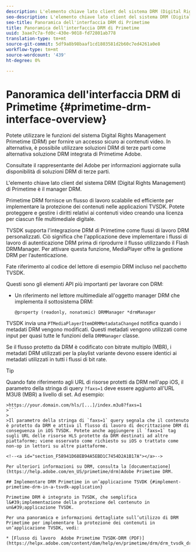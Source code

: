 ```yaml
---
description: L'elemento chiave lato client del sistema DRM (Digital Rights Management) di Primetime è il manager DRM.
seo-description: L'elemento chiave lato client del sistema DRM (Digital Rights Management) di Primetime è il manager DRM.
seo-title: Panoramica dell'interfaccia DRM di Primetime
title: Panoramica dell'interfaccia DRM di Primetime
uuid: 3aae7c7a-fd0c-430e-9018-fd72801ab778
translation-type: tm+mt
source-git-commit: 5df9a8b98baaf1cd1803581d2b60c7ed4261a0e8
workflow-type: tm+mt
source-wordcount: '439'
ht-degree: 0%

---
```



# Panoramica dell&#39;interfaccia DRM di Primetime {#primetime-drm-interface-overview}

Potete utilizzare le funzioni del sistema Digital Rights Management Primetime (DRM) per fornire un accesso sicuro ai contenuti video. In alternativa, è possibile utilizzare soluzioni DRM di terze parti come alternativa  soluzione DRM integrata di Primetime  Adobe.

Consultate il rappresentante del Adobe  per informazioni aggiornate sulla disponibilità di soluzioni DRM di terze parti.

L&#39;elemento chiave lato client del sistema DRM (Digital Rights Management) di Primetime è il manager DRM.

<!--<a id="section_4DD54E085AB345FE9BE00865E56B28DB"></a>-->

Primetime DRM fornisce un flusso di lavoro scalabile ed efficiente per implementare la protezione dei contenuti nelle applicazioni TVSDK. Potete proteggere e gestire i diritti relativi ai contenuti video creando una licenza per ciascun file multimediale digitale.

TVSDK supporta l&#39;integrazione DRM di Primetime come flussi di lavoro DRM personalizzati. Ciò significa che l&#39;applicazione deve implementare i flussi di lavoro di autenticazione DRM prima di riprodurre il flusso utilizzando il Flash DRMManager. Per attivare questa funzione, MediaPlayer offre la gestione DRM per l’autenticazione.

Fate riferimento al codice del lettore di esempio DRM incluso nel pacchetto TVSDK.

Questi sono gli elementi API più importanti per lavorare con DRM:

* Un riferimento nel lettore multimediale all&#39;oggetto manager DRM che implementa il sottosistema DRM:

   ```
   @property (readonly, nonatomic) DRMManager *drmManager
   ```

<!--<a id="section_F986DB1EDD6F44CD8E57419CCA0921E8"></a>-->

TVSDK invia una `PTMediaPlayerItemDRMMetadataChanged` notifica quando i metadati DRM vengono modificati. Questi metadati vengono utilizzati come input per quasi tutte le funzioni della `DRMManager` classe.

<!--<a id="section_223DCF63BAB6438792A85352A79044CC"></a>-->

Se il flusso protetto da DRM è codificato con bitrate multiplo (MBR), i metadati DRM utilizzati per la playlist variante devono essere identici ai metadati utilizzati in tutti i flussi di bit rate.

>[!TIP]
>
>Quando fate riferimento agli URL di risorse protetti da DRM nell&#39;app iOS, il parametro della stringa di query `?faxs=1` deve essere aggiunto all&#39;URL M3U8 (MBR) a livello di set. Ad esempio:
>
>
```
>https://your.domain.com/hls/[...]/index.m3u8?faxs=1
>```
>
>Il parametro della stringa di `faxs=1` query segnala che il contenuto è protetto da DRM e attiva il flusso di lavoro di decrittazione DRM di conseguenza in iOS TVSDK. Potete anche aggiungere il `faxs=1` tag sugli URL delle risorse HLS protette da DRM destinati ad altre piattaforme; viene osservato come richiesto su iOS o trattato come non-op in lettori su altre piattaforme.

<!--<a id="section_F58941D68EB94A5EBD1C7454D2A1B17A"></a>-->

Per ulteriori informazioni su DRM, consulta la [documentazione](https://help.adobe.com/en_US/primetime/drm)Adobe Primetime DRM.

## Implementare DRM Primetime in un’applicazione TSVDK {#implement-primetime-drm-in-a-tsvdk-application}

Primetime DRM è integrato in TVSDK, che semplifica l&#39;implementazione della protezione del contenuto in un&#39;applicazione TVSDK.

Per una panoramica e informazioni dettagliate sull’utilizzo di DRM Primetime per implementare la protezione dei contenuti in un’applicazione TVSDK, vedi:

* [Flusso di lavoro  Adobe Primetime TVSDK-DRM (PDF)](https://helpx.adobe.com/content/dam/help/en/primetime/drm/drm_tvsdk_drm_workflow.pdf)